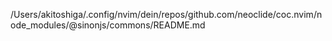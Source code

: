/Users/akitoshiga/.config/nvim/dein/repos/github.com/neoclide/coc.nvim/node_modules/@sinonjs/commons/README.md